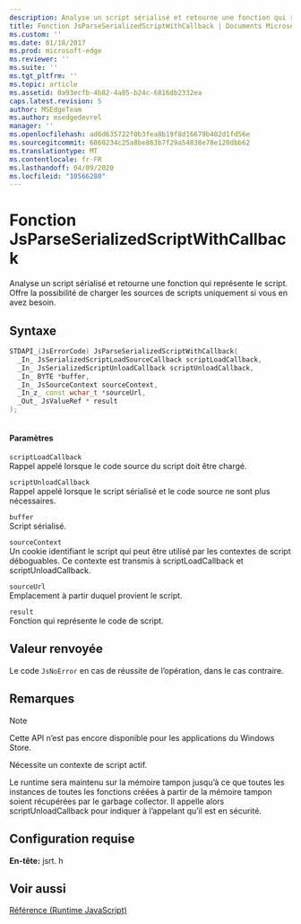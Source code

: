 ```yaml
---
description: Analyse un script sérialisé et retourne une fonction qui représente le script. Offre la possibilité de charger les sources de scripts uniquement si vous en avez besoin.
title: Fonction JsParseSerializedScriptWithCallback | Documents Microsoft
ms.custom: ''
ms.date: 01/18/2017
ms.prod: microsoft-edge
ms.reviewer: ''
ms.suite: ''
ms.tgt_pltfrm: ''
ms.topic: article
ms.assetid: 0a93ecfb-4b82-4a85-b24c-6816db2332ea
caps.latest.revision: 5
author: MSEdgeTeam
ms.author: msedgedevrel
manager: ''
ms.openlocfilehash: ad6d635722f0b3fea8b19f8d16679b402d1fd56e
ms.sourcegitcommit: 6860234c25a8be863b7f29a54838e78e120dbb62
ms.translationtype: MT
ms.contentlocale: fr-FR
ms.lasthandoff: 04/09/2020
ms.locfileid: "10566280"
---
```

# Fonction JsParseSerializedScriptWithCallback
Analyse un script sérialisé et retourne une fonction qui représente le script. Offre la possibilité de charger les sources de scripts uniquement si vous en avez besoin.  
  
## Syntaxe  
  
```cpp  
STDAPI_(JsErrorCode) JsParseSerializedScriptWithCallback(  
  _In_ JsSerializedScriptLoadSourceCallback scriptLoadCallback,  
  _In_ JsSerializedScriptUnloadCallback scriptUnloadCallback,  
  _In_ BYTE *buffer,  
  _In_ JsSourceContext sourceContext,  
  _In_z_ const wchar_t *sourceUrl,  
  _Out_ JsValueRef * result  
);  
  
```  
  
#### Paramètres  
 `scriptLoadCallback`  
 Rappel appelé lorsque le code source du script doit être chargé.  
  
 `scriptUnloadCallback`  
 Rappel appelé lorsque le script sérialisé et le code source ne sont plus nécessaires.  
  
 `buffer`  
 Script sérialisé.  
  
 `sourceContext`  
 Un cookie identifiant le script qui peut être utilisé par les contextes de script déboguables.     Ce contexte est transmis à scriptLoadCallback et scriptUnloadCallback.  
  
 `sourceUrl`  
 Emplacement à partir duquel provient le script.  
  
 `result`  
 Fonction qui représente le code de script.  
  
## Valeur renvoyée  
 Le code `JsNoError` en cas de réussite de l’opération, dans le cas contraire.  
  
## Remarques  
  
> [!NOTE]
>  Cette API n’est pas encore disponible pour les applications du Windows Store.  
  
 Nécessite un contexte de script actif.  
  
 Le runtime sera maintenu sur la mémoire tampon jusqu’à ce que toutes les instances de toutes les fonctions créées à partir de la mémoire tampon soient récupérées par le garbage collector.  Il appelle alors scriptUnloadCallback pour indiquer à l’appelant qu’il est en sécurité.  
  
## Configuration requise  
 **En-tête:** jsrt. h  
  
## Voir aussi  
 [Référence (Runtime JavaScript)](../chakra-hosting/reference-javascript-runtime.md)